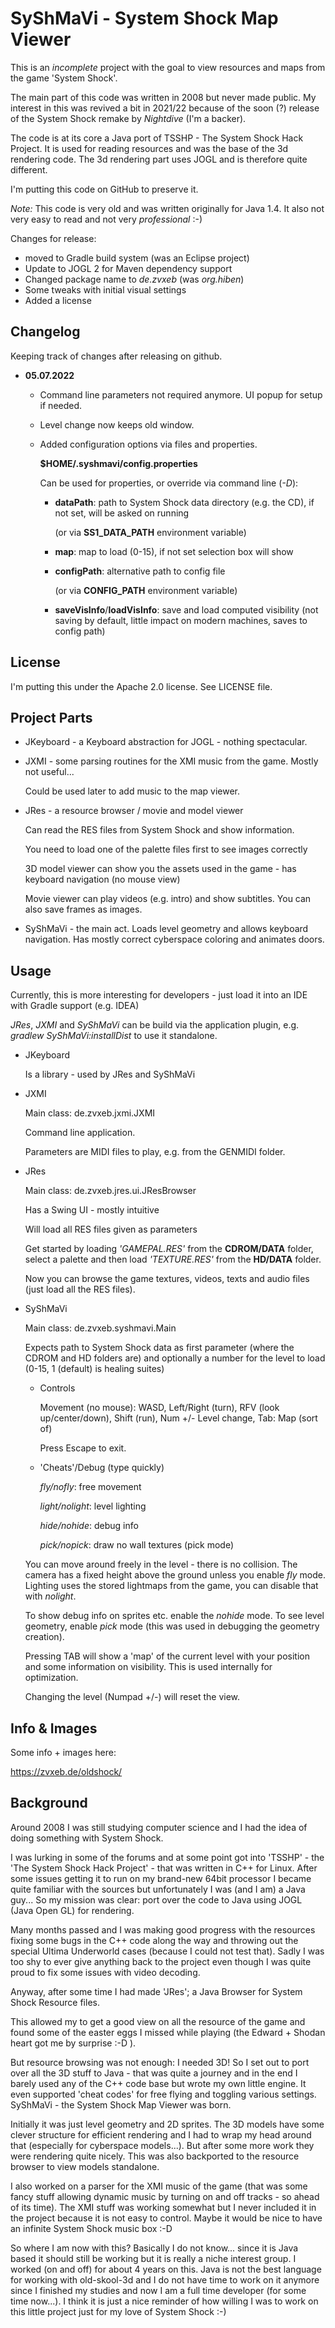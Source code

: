 # SyShMaVi - System Shock Map Viewer
This is an *incomplete* project with the goal to view resources and maps from the game 'System Shock'.

The main part of this code was written in 2008 but never made public. My interest in this was revived a bit in 2021/22 because of the
soon (?) release of the System Shock remake by *Nightdive* (I'm a backer).

The code is at its core a Java port of TSSHP - The System Shock Hack Project. It is used for reading resources and was the base of the 3d
rendering code. The 3d rendering part uses JOGL and is therefore quite different.

I'm putting this code on GitHub to preserve it.

*Note:* This code is very old and was written originally for Java 1.4. It also not very easy to read and not very *professional* :-)

Changes for release:
- moved to Gradle build system (was an Eclipse project)
- Update to JOGL 2 for Maven dependency support
- Changed package name to *de.zvxeb* (was *org.hiben*)
- Some tweaks with initial visual settings
- Added a license

## Changelog
Keeping track of changes after releasing on github.

- **05.07.2022**

  - Command line parameters not required anymore. UI popup for setup if needed.
 
  - Level change now keeps old window.

  - Added configuration options via files and properties.
  
    **$HOME/.syshmavi/config.properties** 
    
    Can be used for properties, or override via command line (*-D*):

    - **dataPath**: path to System Shock data directory (e.g. the CD), if not set, will be asked on running
  
      (or via **SS1_DATA_PATH** environment variable)

    - **map**: map to load (0-15), if not set selection box will show

    - **configPath**: alternative path to config file
    
      (or via **CONFIG_PATH** environment variable)
    - **saveVisInfo**/**loadVisInfo**: save and load computed visibility (not saving by default, little impact on modern machines, saves to config path)

## License

I'm putting this under the Apache 2.0 license. See LICENSE file.

## Project Parts

- JKeyboard - a Keyboard abstraction for JOGL - nothing spectacular.
 
- JXMI - some parsing routines for the XMI music from the game. Mostly not useful...
  
  Could be used later to add music to the map viewer.

- JRes - a resource browser / movie and model viewer

  Can read the RES files from System Shock and show information.

  You need to load one of the palette files first to see images correctly

  3D model viewer can show you the assets used in the game - has keyboard navigation (no mouse view)

  Movie viewer can play videos (e.g. intro) and show subtitles. You can also save frames as images.

- SyShMaVi - the main act. Loads level geometry and allows keyboard navigation. Has mostly correct cyberspace coloring 
  and animates doors.

## Usage

Currently, this is more interesting for developers - just load it into an IDE with Gradle support (e.g. IDEA)

*JRes*, *JXMI* and *SyShMaVi* can be build via the application plugin, e.g. *gradlew SyShMaVi:installDist* to use it standalone.


- JKeyboard

  Is a library - used by JRes and SyShMaVi

- JXMI

  Main class: de.zvxeb.jxmi.JXMI

  Command line application.
  
  Parameters are MIDI files to play, e.g. from the GENMIDI folder.


- JRes

  Main class: de.zvxeb.jres.ui.JResBrowser

  Has a Swing UI - mostly intuitive

  Will load all RES files given as parameters

  
  Get started by loading *'GAMEPAL.RES'* from the **CDROM/DATA** folder, select a palette and then load *'TEXTURE.RES'* from the **HD/DATA** folder.

  Now you can browse the game textures, videos, texts and audio files (just load all the RES files).


- SyShMaVi

  Main class: de.zvxeb.syshmavi.Main

  Expects path to System Shock data as first parameter (where the CDROM and HD folders are)
  and optionally a number for the level to load (0-15, 1 (default) is healing suites)

  - Controls
  
    Movement (no mouse): WASD, Left/Right (turn), RFV (look up/center/down), Shift (run), Num +/- Level change, Tab: Map (sort of)
    
    Press Escape to exit.

  - 'Cheats'/Debug (type quickly)

    *fly/nofly*: free movement 

    *light/nolight*: level lighting

    *hide/nohide*: debug info

    *pick/nopick*: draw no wall textures (pick mode)


  You can move around freely in the level - there is no collision. The camera has a fixed height above the ground
  unless you enable *fly* mode. Lighting uses the stored lightmaps from the game, you can disable that with *nolight*.

  To show debug info on sprites etc. enable the *nohide* mode. To see level geometry, enable *pick* mode (this was used in debugging the geometry creation).

  Pressing TAB will show a 'map' of the current level with your position and some information on visibility. This is used internally for optimization.

  Changing the level (Numpad +/-) will reset the view.

## Info & Images

Some info + images here:

https://zvxeb.de/oldshock/

## Background

Around 2008 I was still studying computer science and I had the idea of doing something with System Shock.

I was lurking in some of the forums and at some point got into 'TSSHP' - the 'The System Shock Hack Project' - that was written in C++ for Linux. After some issues getting it to run on my brand-new 64bit processor I became quite familiar with the sources but unfortunately I was (and I am) a Java guy...
So my mission was clear: port over the code to Java using JOGL (Java Open GL) for rendering.

Many months passed and I was making good progress with the resources fixing some bugs in the C++ code along the way and throwing out the special Ultima Underworld cases (because I could not test that). Sadly I was too shy to ever give anything back to the project even though I was quite proud to fix some issues with video decoding.

Anyway, after some time I had made 'JRes'; a Java Browser for System Shock Resource files.

This allowed my to get a good view on all the resource of the game and found some of the easter eggs I missed while playing (the Edward + Shodan heart got me by surprise :-D ).

But resource browsing was not enough: I needed 3D! So I set out to port over all the 3D stuff to Java - that was quite a journey and in the end I barely used any of the C++ code base but wrote my own little engine. It even supported 'cheat codes' for free flying and toggling various settings. SyShMaVi - the System Shock Map Viewer was born.

Initially it was just level geometry and 2D sprites. The 3D models have some clever structure for efficient rendering and I had to wrap my head around that (especially for cyberspace models...). But after some more work they were rendering quite nicely. This was also backported to the resource browser to view models standalone.

I also worked on a parser for the XMI music of the game (that was some fancy stuff allowing dynamic music by turning on and off tracks - so ahead of its time). The XMI stuff was working somewhat but I never included it in the project because it is not easy to control. Maybe it would be nice to have an infinite System Shock music box :-D

So where I am now with this?
Basically I do not know... since it is Java based it should still be working but it is really a niche interest group. I worked (on and off) for about 4 years on this. Java is not the best language for working with old-skool-3d and I do not have time to work on it anymore since I finished my studies and now I am a full time developer (for some time now...). I think it is just a nice reminder of how willing I was to work on this little project just for my love of System Shock :-) 